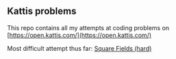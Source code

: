 ## Kattis problems
This repo contains all my attempts at coding problems on [https://open.kattis.com/](https://open.kattis.com/)


Most difficult attempt thus far:
[Square Fields (hard)](https://open.kattis.com/problems/squarefieldshard)
